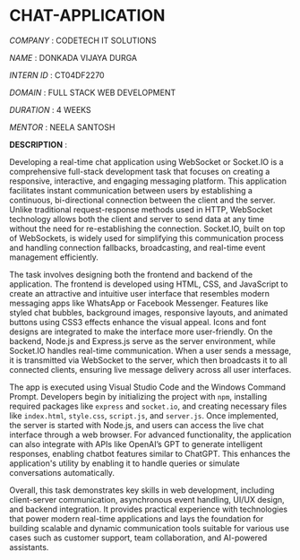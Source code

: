 # CHAT-APPLICATION

*COMPANY*    :     CODETECH IT SOLUTIONS

*NAME*       :     DONKADA VIJAYA DURGA

*INTERN ID*  :     CT04DF2270

*DOMAIN*     :     FULL STACK WEB DEVELOPMENT

*DURATION*   :     4 WEEKS

*MENTOR*     :     NEELA SANTOSH

**DESCRIPTION**    : 

Developing a real-time chat application using WebSocket or Socket.IO is a comprehensive full-stack development task that focuses on creating a responsive, interactive, and engaging messaging platform. This application facilitates instant communication between users by establishing a continuous, bi-directional connection between the client and the server. Unlike traditional request-response methods used in HTTP, WebSocket technology allows both the client and server to send data at any time without the need for re-establishing the connection. Socket.IO, built on top of WebSockets, is widely used for simplifying this communication process and handling connection fallbacks, broadcasting, and real-time event management efficiently.

The task involves designing both the frontend and backend of the application. The frontend is developed using HTML, CSS, and JavaScript to create an attractive and intuitive user interface that resembles modern messaging apps like WhatsApp or Facebook Messenger. Features like styled chat bubbles, background images, responsive layouts, and animated buttons using CSS3 effects enhance the visual appeal. Icons and font designs are integrated to make the interface more user-friendly. On the backend, Node.js and Express.js serve as the server environment, while Socket.IO handles real-time communication. When a user sends a message, it is transmitted via WebSocket to the server, which then broadcasts it to all connected clients, ensuring live message delivery across all user interfaces.

The app is executed using Visual Studio Code and the Windows Command Prompt. Developers begin by initializing the project with `npm`, installing required packages like `express` and `socket.io`, and creating necessary files like `index.html`, `style.css`, `script.js`, and `server.js`. Once implemented, the server is started with Node.js, and users can access the live chat interface through a web browser. For advanced functionality, the application can also integrate with APIs like OpenAI’s GPT to generate intelligent responses, enabling chatbot features similar to ChatGPT. This enhances the application's utility by enabling it to handle queries or simulate conversations automatically.

Overall, this task demonstrates key skills in web development, including client-server communication, asynchronous event handling, UI/UX design, and backend integration. It provides practical experience with technologies that power modern real-time applications and lays the foundation for building scalable and dynamic communication tools suitable for various use cases such as customer support, team collaboration, and AI-powered assistants.
